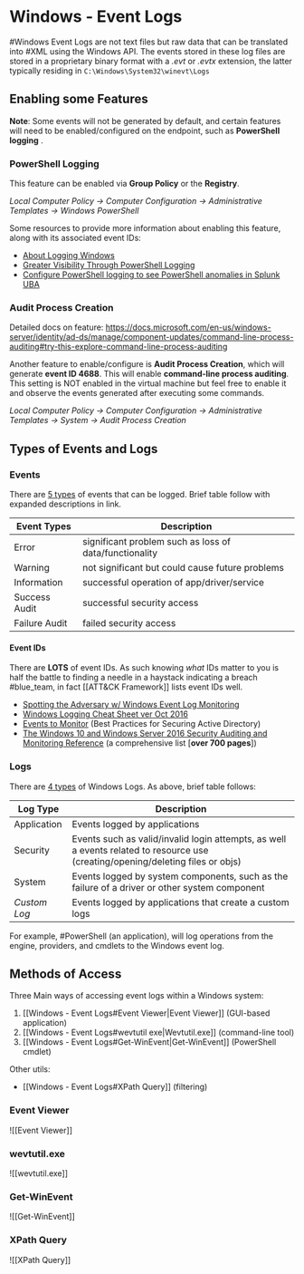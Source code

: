 # Windows - Event Logs
#Windows Event Logs are not text files but raw data that can be translated into #XML using the Windows API.  The events stored in these log files are stored in a proprietary binary format with a *.evt* or *.evtx* extension, the latter typically residing in `C:\Windows\System32\winevt\Logs`
## Enabling some Features
**Note**: Some events will not be generated by default, and certain features will need to be enabled/configured on the endpoint, such as **PowerShell logging** . 
### PowerShell Logging
This feature can be enabled via **Group Policy** or the **Registry**.

*Local Computer Policy -> Computer Configuration -> Administrative Templates -> Windows PowerShell*

Some resources to provide more information about enabling this feature, along with its associated event IDs:

-   [About Logging Windows](https://docs.microsoft.com/en-us/powershell/module/microsoft.powershell.core/about/about_logging_windows?view=powershell-7.1)
-   [Greater Visibility Through PowerShell Logging](https://www.fireeye.com/blog/threat-research/2016/02/greater_visibilityt.html)
-   [Configure PowerShell logging to see PowerShell anomalies in Splunk UBA](https://docs.splunk.com/Documentation/UBA/5.0.4/GetDataIn/AddPowerShell)

### Audit Process Creation
Detailed docs on feature: https://docs.microsoft.com/en-us/windows-server/identity/ad-ds/manage/component-updates/command-line-process-auditing#try-this-explore-command-line-process-auditing

Another feature to enable/configure is **Audit Process Creation**, which will generate **event ID 4688**. This will enable **command-line process auditing**. This setting is NOT enabled in the virtual machine but feel free to enable it and observe the events generated after executing some commands.

*Local Computer Policy -> Computer Configuration -> Administrative Templates -> System -> Audit Process Creation*


## Types of Events and Logs
### Events
There are [5 types](https://docs.microsoft.com/en-us/windows/win32/eventlog/event-types) of events that can be logged. Brief table follow with expanded descriptions in link. 

| Event Types   | Description                                           |
| ------------- | ----------------------------------------------------- |
| Error         | significant problem such as loss of data/functionality |
| Warning       | not significant but could cause future problems       |
| Information   | successful operation of app/driver/service            |
| Success Audit | successful security access                            |
| Failure Audit | failed security access                                                      |

#### Event IDs
There are **LOTS** of event IDs. As such knowing *what* IDs matter to you is half the battle to finding a needle in a haystack indicating a breach #blue_team, in fact [[ATT&CK Framework]] lists event IDs well. 



- [Spotting the Adversary w/ Windows Event Log Monitoring](https://apps.nsa.gov/iaarchive/library/reports/spotting-the-adversary-with-windows-event-log-monitoring.cfm)
-    [Windows Logging Cheat Sheet ver Oct 2016](https://static1.squarespace.com/static/552092d5e4b0661088167e5c/t/580595db9f745688bc7477f6/1476761074992/Windows+Logging+Cheat+Sheet_ver_Oct_2016.pdf)
-   [Events to Monitor](https://docs.microsoft.com/en-us/windows-server/identity/ad-ds/plan/appendix-l--events-to-monitor) (Best Practices for Securing Active Directory)
-   [The Windows 10 and Windows Server 2016 Security Auditing and Monitoring Reference](https://www.microsoft.com/en-us/download/confirmation.aspx?id=52630) (a comprehensive list \[**over 700 pages**\])



### Logs
There are [4 types](https://docs.microsoft.com/en-us/windows/win32/eventlog/eventlog-key) of Windows Logs. As above, brief table follows:

| Log Type     | Description                                                                                                                     |
| ------------ | ------------------------------------------------------------------------------------------------------------------------------- |
| Application  | Events logged by applications                                                                                                   |
| Security     | Events such as valid/invalid login attempts, as well a events related to resource use (creating/opening/deleting files or objs) |
| System       | Events logged by system components, such as the failure of a driver or other system component                                   |
| *Custom Log* | Events logged by applications that create a custom logs                                                                                                                                |

For example, #PowerShell (an application), will log operations from the engine, providers, and cmdlets to the Windows event log. 

## Methods of Access
Three Main ways of accessing event logs within a Windows system:
1.  [[Windows - Event Logs#Event Viewer|Event Viewer]] (GUI-based application)
2.  [[Windows - Event Logs#wevtutil exe|Wevtutil.exe]] (command-line tool)
3.  [[Windows - Event Logs#Get-WinEvent|Get-WinEvent]] (PowerShell cmdlet)

Other utils:
- [[Windows - Event Logs#XPath Query]] (filtering)

### Event Viewer
![[Event Viewer]]
### wevtutil.exe
![[wevtutil.exe]]
### Get-WinEvent
![[Get-WinEvent]]
### XPath Query
![[XPath Query]]